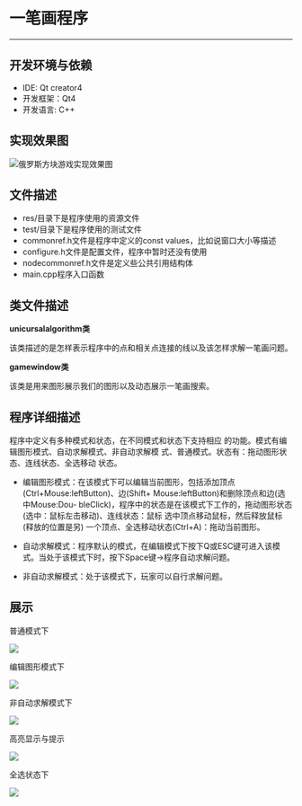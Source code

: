 # 一笔画程序

---

## 开发环境与依赖

 - IDE: Qt creator4
 - 开发框架：Qt4
 - 开发语言: C++

## 实现效果图
![俄罗斯方块游戏实现效果图](https://github.com/SmallHedgehog/Games-Unicursal/blob/master/res/0.png)

## 文件描述

- res/目录下是程序使用的资源文件
- test/目录下是程序使用的测试文件
- commonref.h文件是程序中定义的const values，比如说窗口大小等描述
- configure.h文件是配置文件，程序中暂时还没有使用
- nodecommonref.h文件是定义些公共引用结构体
- main.cpp程序入口函数

## 类文件描述

**unicursalalgorithm类**

该类描述的是怎样表示程序中的点和相关点连接的线以及该怎样求解一笔画问题。

**gamewindow类**

该类是用来图形展示我们的图形以及动态展示一笔画搜索。

## 程序详细描述

程序中定义有多种模式和状态，在不同模式和状态下支持相应 的功能。模式有编辑图形模式、自动求解模式、非自动求解模 式、普通模式。状态有：拖动图形状态、连线状态、全选移动 状态。

- 编辑图形模式：在该模式下可以编辑当前图形，包括添加顶点(Ctrl+Mouse:leftButton)、边(Shift+ Mouse:leftButton)和删除顶点和边(选中Mouse:Dou- bleClick)，程序中的状态是在该模式下工作的，拖动图形状态(选中：鼠标左击移动)、连线状态：鼠标 选中顶点移动鼠标，然后释放鼠标(释放的位置是另) 一个顶点、全选移动状态(Ctrl+A)：拖动当前图形。

- 自动求解模式：程序默认的模式，在编辑模式下按下Q或ESC键可进入该模式。当处于该模式下时，按下Space键->程序自动求解问题。

- 非自动求解模式：处于该模式下，玩家可以自行求解问题。

## 展示

普通模式下

![](https://github.com/SmallHedgehog/Games-Unicursal/blob/master/res/1.png)

编辑图形模式下

![](https://github.com/SmallHedgehog/Games-Unicursal/blob/master/res/2.png)

非自动求解模式下

![](https://github.com/SmallHedgehog/Games-Unicursal/blob/master/res/3.png)

高亮显示与提示

![](https://github.com/SmallHedgehog/Games-Unicursal/blob/master/res/4.png)

全选状态下

![](https://github.com/SmallHedgehog/Games-Unicursal/blob/master/res/5.png)
